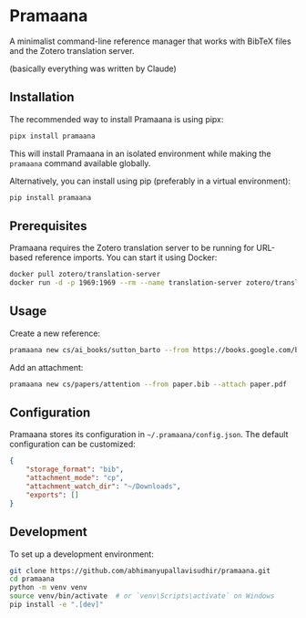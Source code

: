 # Pramaana

A minimalist command-line reference manager that works with BibTeX files and the Zotero translation server.

(basically everything was written by Claude)

## Installation

The recommended way to install Pramaana is using pipx:

```bash
pipx install pramaana
```

This will install Pramaana in an isolated environment while making the `pramaana` command available globally.

Alternatively, you can install using pip (preferably in a virtual environment):

```bash
pip install pramaana
```

## Prerequisites

Pramaana requires the Zotero translation server to be running for URL-based reference imports. You can start it using Docker:

```bash
docker pull zotero/translation-server
docker run -d -p 1969:1969 --rm --name translation-server zotero/translation-server
```

## Usage

Create a new reference:
```bash
pramaana new cs/ai_books/sutton_barto --from https://books.google.com/books?id=GDvW4MNMQ2wC
```

Add an attachment:
```bash
pramaana new cs/papers/attention --from paper.bib --attach paper.pdf
```

## Configuration

Pramaana stores its configuration in `~/.pramaana/config.json`. The default configuration can be customized:

```json
{
    "storage_format": "bib",
    "attachment_mode": "cp",
    "attachment_watch_dir": "~/Downloads",
    "exports": []
}
```

## Development

To set up a development environment:

```bash
git clone https://github.com/abhimanyupallavisudhir/pramaana.git
cd pramaana
python -m venv venv
source venv/bin/activate  # or `venv\Scripts\activate` on Windows
pip install -e ".[dev]"
```